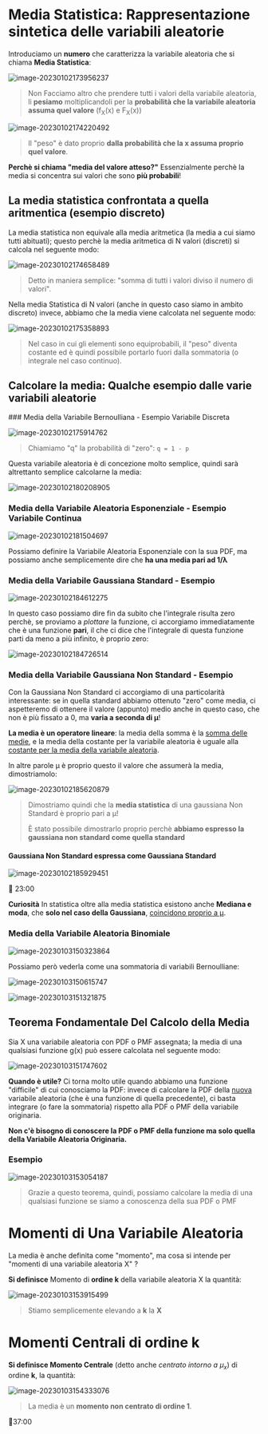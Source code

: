 # Media Statistica: Rappresentazione sintetica delle variabili aleatorie

Introduciamo un **numero** che caratterizza la variabile aleatoria che si chiama **Media Statistica**:

![image-20230102173956237](./assets/image-20230102173956237.png)

> Non Facciamo altro che prendere tutti i valori della variabile aleatoria, li **pesiamo** moltiplicandoli per la **probabilità che la variabile aleatoria assuma quel valore** (f<sub>X</sub>(x) e F<sub>X</sub>(x))

![image-20230102174220492](./assets/image-20230102174220492.png)

> Il "peso" è dato proprio **dalla probabilità che la x assuma proprio quel valore**.

**Perchè si chiama "media del valore atteso?"**
Essenzialmente perchè la media si concentra sui valori che sono **più probabili**!

## La media statistica confrontata a quella aritmentica (esempio discreto)

La media statistica non equivale alla media aritmetica (la media a cui siamo tutti abituati); questo perchè la media aritmetica di N valori (discreti) si calcola nel seguente modo:

![image-20230102174658489](./assets/image-20230102174658489.png)

> Detto in maniera semplice: "somma di tutti i valori diviso il numero di valori".

Nella media Statistica di N valori (anche in questo caso siamo in ambito discreto) invece, abbiamo che la media viene calcolata nel seguente modo:

![image-20230102175358893](./assets/image-20230102175358893.png)

> Nel caso  in cui gli elementi sono equiprobabili, il "peso" diventa costante ed è quindi possibile portarlo fuori dalla sommatoria (o integrale nel caso continuo).

## Calcolare la media: Qualche esempio dalle varie variabili aleatorie

### Media della Variabile Bernoulliana - Esempio Variabile Discreta

![image-20230102175914762](./assets/image-20230102175914762.png)

> Chiamiamo "q" la probabilità di "zero": `q = 1 - p`

Questa variabile aleatoria è di concezione molto semplice, quindi sarà altrettanto semplice calcolarne la media:

![image-20230102180208905](./assets/image-20230102180208905.png)

### Media della Variabile Aleatoria Esponenziale - Esempio Variabile Continua



![image-20230102181504697](./assets/image-20230102181504697.png)

Possiamo definire la Variabile Aleatoria Esponenziale con la sua PDF, ma possiamo anche semplicemente dire che **ha una media pari ad 1/λ**

### Media della Variabile Gaussiana Standard - Esempio

![image-20230102184612275](./assets/image-20230102184612275.png)

In questo caso possiamo dire fin da subito che l'integrale risulta zero perchè, se proviamo a *plottare* la funzione, ci accorgiamo immediatamente che è una funzione **pari**, il che ci dice che l'integrale di questa funzione parti da meno a più infinito, è proprio zero:

![image-20230102184726514](./assets/image-20230102184726514.png)

### Media della Variabile Gaussiana Non Standard - Esempio

Con la Gaussiana Non Standard ci accorgiamo di una particolarità interessante: se in quella standard abbiamo ottenuto "zero" come media, ci aspetteremo di ottenere il valore (appunto) medio anche in questo caso, che non è più fissato a 0, ma **varia a seconda di μ**!

**La media è un operatore lineare**: la media della somma è la <u>somma delle medie</u>, e la media della costante per la variabile aleatoria è uguale alla <u>costante per la media della variabile aleatoria</u>.

In altre parole μ è proprio questo il valore che assumerà la media, dimostriamolo:

![image-20230102185620879](./assets/image-20230102185620879.png)

> Dimostriamo quindi che la **media statistica** di una gaussiana Non Standard è proprio pari a μ!
>
> È stato possibile dimostrarlo proprio perchè **abbiamo espresso la gaussiana non standard come quella standard**

#### Gaussiana Non Standard espressa come Gaussiana Standard

![image-20230102185929451](./assets/image-20230102185929451.png)

🏁 23:00

**Curiosità**
In statistica oltre alla media statistica esistono anche **Mediana e moda**, che **solo nel caso della Gaussiana**, <u>coincidono proprio a μ</u>.



### Media della Variabile Aleatoria Binomiale

![image-20230103150323864](./assets/image-20230103150323864.png)



Possiamo però vederla come una sommatoria di variabili Bernoulliane:

![image-20230103150615747](./assets/image-20230103150615747.png)

![image-20230103151321875](./assets/image-20230103151321875.png)

## Teorema Fondamentale Del Calcolo della Media

Sia X una variabile aleatoria con PDF o PMF assegnata; la media di una qualsiasi funzione g(x) può essere calcolata nel seguente modo:

![image-20230103151747602](./assets/image-20230103151747602.png)

**Quando è utile?**
Ci torna molto utile quando abbiamo una funzione "difficile" di cui conosciamo la PDF: invece di calcolare la PDF della <u>nuova</u> variabile aleatoria (che è una funzione di quella precedente), ci basta integrare (o fare la sommatoria) rispetto alla PDF o PMF della variabile originaria.

**Non c'è bisogno di conoscere la PDF o PMF della funzione ma solo quella della Variabile Aleatoria Originaria.**

### Esempio

![image-20230103153054187](./assets/image-20230103153054187.png)

> Grazie a questo teorema, quindi, possiamo calcolare la media di una qualsiasi funzione se siamo a conoscenza della sua PDF o PMF



# Momenti di Una Variabile Aleatoria

La media è anche definita come "momento", ma cosa si intende per "momenti di una variabile aleatoria X" ?

**Si definisce** Momento di **ordine k** della variabile aleatoria X la quantità:

![image-20230103153915499](./assets/image-20230103153915499.png)

> Stiamo semplicemente elevando a **k** la **X**

# Momenti Centrali di ordine k

**Si definisce Momento Centrale** (detto anche *centrato intorno a μ<sub>x</sub>*)  di ordine **k**, la quantità:

![image-20230103154333076](./assets/image-20230103154333076.png)

> La media è un **momento non centrato di ordine 1**.

🏁37:00